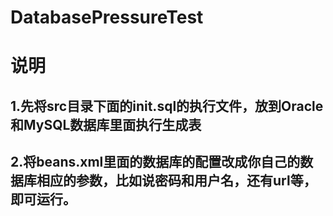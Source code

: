 # DatabasePressureTest
# 说明
## 1.先将src目录下面的init.sql的执行文件，放到Oracle和MySQL数据库里面执行生成表
## 2.将beans.xml里面的数据库的配置改成你自己的数据库相应的参数，比如说密码和用户名，还有url等，即可运行。
